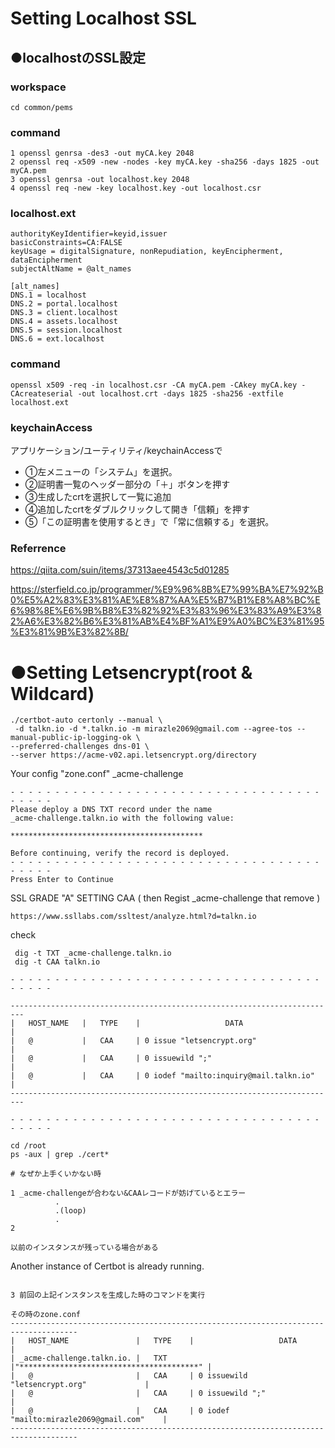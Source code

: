 # Setting Localhost SSL 
## ●localhostのSSL設定

### workspace

```
cd common/pems
```

### command

```
1 openssl genrsa -des3 -out myCA.key 2048
2 openssl req -x509 -new -nodes -key myCA.key -sha256 -days 1825 -out myCA.pem
3 openssl genrsa -out localhost.key 2048
4 openssl req -new -key localhost.key -out localhost.csr
```

### localhost.ext

```
authorityKeyIdentifier=keyid,issuer
basicConstraints=CA:FALSE
keyUsage = digitalSignature, nonRepudiation, keyEncipherment, dataEncipherment
subjectAltName = @alt_names

[alt_names]
DNS.1 = localhost
DNS.2 = portal.localhost
DNS.3 = client.localhost
DNS.4 = assets.localhost
DNS.5 = session.localhost
DNS.6 = ext.localhost
```

### command 

```
openssl x509 -req -in localhost.csr -CA myCA.pem -CAkey myCA.key -CAcreateserial -out localhost.crt -days 1825 -sha256 -extfile localhost.ext
```

### keychainAccess

アプリケーション/ユーティリティ/keychainAccessで
- ①左メニューの「システム」を選択。
- ②証明書一覧のヘッダー部分の「＋」ボタンを押す
- ③生成したcrtを選択して一覧に追加
- ④追加したcrtをダブルクリックして開き「信頼」を押す
- ⑤「この証明書を使用するとき」で「常に信頼する」を選択。

### Referrence


https://qiita.com/suin/items/37313aee4543c5d01285

https://sterfield.co.jp/programmer/%E9%96%8B%E7%99%BA%E7%92%B0%E5%A2%83%E3%81%AE%E8%87%AA%E5%B7%B1%E8%A8%BC%E6%98%8E%E6%9B%B8%E3%82%92%E3%83%96%E3%83%A9%E3%82%A6%E3%82%B6%E3%81%AB%E4%BF%A1%E9%A0%BC%E3%81%95%E3%81%9B%E3%82%8B/

# ●Setting Letsencrypt(root & Wildcard)

```
./certbot-auto certonly --manual \
 -d talkn.io -d *.talkn.io -m mirazle2069@gmail.com --agree-tos --manual-public-ip-logging-ok \
--preferred-challenges dns-01 \
--server https://acme-v02.api.letsencrypt.org/directory
```

Your config "zone.conf" _acme-challenge
```
- - - - - - - - - - - - - - - - - - - - - - - - - - - - - - - - - - - - - - - -
Please deploy a DNS TXT record under the name
_acme-challenge.talkn.io with the following value:

*******************************************

Before continuing, verify the record is deployed.
- - - - - - - - - - - - - - - - - - - - - - - - - - - - - - - - - - - - - - - -
Press Enter to Continue
```

SSL GRADE "A" SETTING CAA ( then Regist _acme-challenge that remove )
```
https://www.ssllabs.com/ssltest/analyze.html?d=talkn.io
```

check
```
 dig -t TXT _acme-challenge.talkn.io
 dig -t CAA talkn.io
```

```
- - - - - - - - - - - - - - - - - - - - - - - - - - - - - - - - - - - - - - - -

-------------------------------------------------------------------------
|   HOST_NAME   |   TYPE    |                   DATA                    |    
|   @           |   CAA     | 0 issue "letsencrypt.org"                 |
|   @           |   CAA     | 0 issuewild ";"                           |
|   @           |   CAA     | 0 iodef "mailto:inquiry@mail.talkn.io"    |
-------------------------------------------------------------------------

- - - - - - - - - - - - - - - - - - - - - - - - - - - - - - - - - - - - - - - -

cd /root
ps -aux | grep ./cert*

# なぜか上手くいかない時

1 _acme-challengeが合わない&CAAレコードが妨げているとエラー
          .
          .(loop)
          .
2 

以前のインスタンスが残っている場合がある
```
 Another instance of Certbot is already running.
```

3 前回の上記インスタンスを生成した時のコマンドを実行

その時のzone.conf
-------------------------------------------------------------------------------------
|   HOST_NAME               |   TYPE    |                   DATA                    |
| _acme-challenge.talkn.io. |   TXT     |"****************************************" |
|   @                       |   CAA     | 0 issuewild "letsencrypt.org"             |
|   @                       |   CAA     | 0 issuewild ";"                           |
|   @                       |   CAA     | 0 iodef "mailto:mirazle2069@gmail.com"    |
-------------------------------------------------------------------------------------
